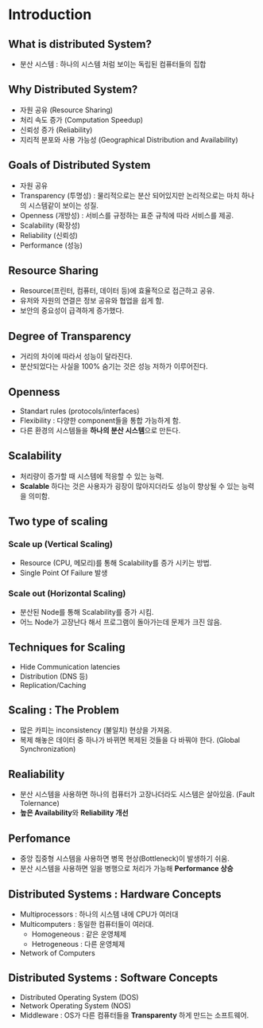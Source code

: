 # Introduction

## What is distributed System?  
- 분산 시스템 : 하나의 시스템 처럼 보이는 독립된 컴퓨터들의 집합  

## Why Distributed System?  
- 자원 공유 (Resource Sharing)  
- 처리 속도 증가 (Computation Speedup)  
- 신뢰성 증가 (Reliability)  
- 지리적 분포와 사용 가능성 (Geographical Distribution and Availability)  

## Goals of Distributed System  
- 자원 공유  
- Transparency (투명성) : 물리적으로는 분산 되어있지만 논리적으로는 마치 하나의 시스템같이 보이는 성질.  
- Openness (개방성) : 서비스를 규정하는 표준 규칙에 따라 서비스를 제공.  
- Scalability (확장성)  
- Reliability (신뢰성)  
- Performance (성능)  

## Resource Sharing  
- Resource(프린터, 컴퓨터, 데이터 등)에 효율적으로 접근하고 공유.  
- 유저와 자원의 연결은 정보 공유와 협업을 쉽게 함.  
- 보안의 중요성이 급격하게 증가했다.  

## Degree of Transparency  
- 거리의 차이에 따라서 성능이 달라진다.  
- 분산되었다는 사실을 100% 숨기는 것은 성능 저하가 이루어진다.  

## Openness  
- Standart rules (protocols/interfaces)  
- Flexibility : 다양한 component들을 통합 가능하게 함.  
- 다른 환경의 시스템들을 **하나의 분산 시스템**으로 만든다.  

## Scalability  
- 처리량이 증가할 때 시스템에 적응할 수 있는 능력.  
- **Scalable** 하다는 것은 사용자가 굉장이 많아지더라도 성능이 향상될 수 있는 능력을 의미함.  

## Two type of scaling  

### Scale up (Vertical Scaling)
- Resource (CPU, 메모리)를 통해 Scalability를 증가 시키는 방법.   
- Single Point Of Failure 발생

### Scale out (Horizontal Scaling)  
- 분산된 Node를 통해 Scalability를 증가 시킴.  
- 어느 Node가 고장난다 해서 프로그램이 돌아가는데 문제가 크진 않음.  

## Techniques for Scaling  
- Hide Communication latencies  
- Distribution (DNS 등)  
- Replication/Caching  

## Scaling : The Problem  
- 많은 카피는 inconsistency (불일치) 현상을 가져옴.  
- 복제 해놓은 데이터 중 하나가 바뀌면 복제된 것들을 다 바꿔야 한다. (Global Synchronization)  

## Realiability  
- 분산 시스템을 사용하면 하나의 컴퓨터가 고장나더라도 시스템은 살아있음. (Fault Tolernance)  
- **높은 Availability**와 **Reliability 개선**  

## Perfomance  
- 중앙 집중형 시스템을 사용하면 병목 현상(Bottleneck)이 발생하기 쉬움.  
- 분산 시스템을 사용하면 일을 병행으로 처리가 가능해 **Performance 상승**  

## Distributed Systems : Hardware Concepts  
- Multiprocessors : 하나의 시스템 내에 CPU가 여러대  
- Multicomputers : 동일한 컴퓨터들이 여러대.  
  - Homogeneous : 같은 운영체제   
  - Hetrogeneous : 다른 운영체제  
- Network of Computers  

## Distributed Systems : Software Concepts  
- Distributed Operating System (DOS)  
- Network Operating System (NOS)  
- Middleware : OS가 다른 컴퓨터들을 **Transparenty** 하게 만드는 소프트웨어.
